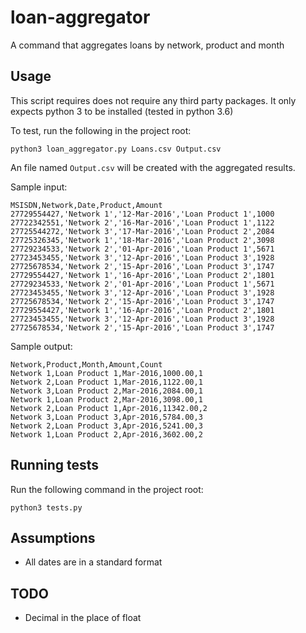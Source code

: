 # loan-aggregator

A command that aggregates loans by network, product and month

## Usage

This script requires does not require any third party packages. It only
expects python 3 to be installed (tested in python 3.6)

To test, run the following in the project root:

`python3 loan_aggregator.py Loans.csv Output.csv`

An file named `Output.csv` will be created with the aggregated results.

Sample input:

```
MSISDN,Network,Date,Product,Amount
27729554427,'Network 1','12-Mar-2016','Loan Product 1',1000
27722342551,'Network 2','16-Mar-2016','Loan Product 1',1122
27725544272,'Network 3','17-Mar-2016','Loan Product 2',2084
27725326345,'Network 1','18-Mar-2016','Loan Product 2',3098
27729234533,'Network 2','01-Apr-2016','Loan Product 1',5671
27723453455,'Network 3','12-Apr-2016','Loan Product 3',1928
27725678534,'Network 2','15-Apr-2016','Loan Product 3',1747
27729554427,'Network 1','16-Apr-2016','Loan Product 2',1801
27729234533,'Network 2','01-Apr-2016','Loan Product 1',5671
27723453455,'Network 3','12-Apr-2016','Loan Product 3',1928
27725678534,'Network 2','15-Apr-2016','Loan Product 3',1747
27729554427,'Network 1','16-Apr-2016','Loan Product 2',1801
27723453455,'Network 3','12-Apr-2016','Loan Product 3',1928
27725678534,'Network 2','15-Apr-2016','Loan Product 3',1747
```

Sample output:

```
Network,Product,Month,Amount,Count
Network 1,Loan Product 1,Mar-2016,1000.00,1
Network 2,Loan Product 1,Mar-2016,1122.00,1
Network 3,Loan Product 2,Mar-2016,2084.00,1
Network 1,Loan Product 2,Mar-2016,3098.00,1
Network 2,Loan Product 1,Apr-2016,11342.00,2
Network 3,Loan Product 3,Apr-2016,5784.00,3
Network 2,Loan Product 3,Apr-2016,5241.00,3
Network 1,Loan Product 2,Apr-2016,3602.00,2
```

## Running tests

Run the following command in the project root:

`python3 tests.py`


## Assumptions

- All dates are in a standard format

## TODO

- Decimal in the place of float
